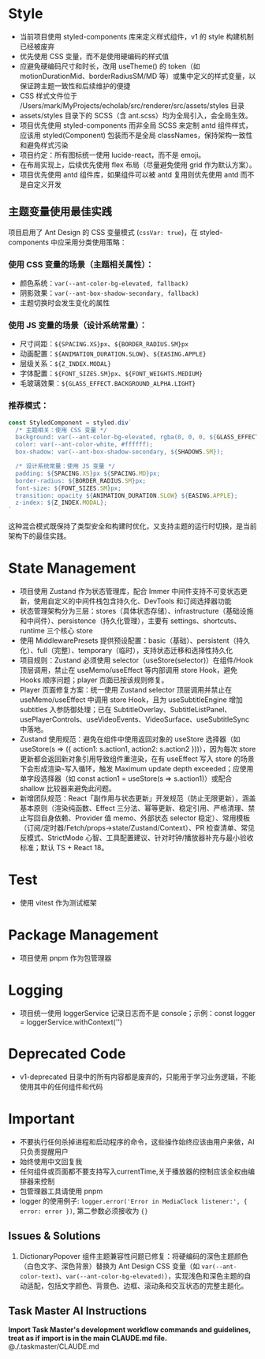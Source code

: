 # Style

- 当前项目使用 styled-components 库来定义样式组件，v1 的 style 构建机制已经被废弃
- 优先使用 CSS 变量，而不是使用硬编码的样式值
- 应避免硬编码尺寸和时长，改用 useTheme() 的 token（如 motionDurationMid、borderRadiusSM/MD 等）或集中定义的样式变量，以保证跨主题一致性和后续维护的便捷
- CSS 样式文件位于 /Users/mark/MyProjects/echolab/src/renderer/src/assets/styles 目录
- assets/styles 目录下的 SCSS（含 ant.scss）均为全局引入，会全局生效。
- 项目优先使用 styled-components 而非全局 SCSS 来定制 antd 组件样式，应该用 styled(Component) 包装而不是全局 classNames，保持架构一致性和避免样式污染
- 项目约定：所有图标统一使用 lucide-react，而不是 emoji。
- 在布局实现上，后续优先使用 flex 布局（尽量避免使用 grid 作为默认方案）。
- 项目优先使用 antd 组件库，如果组件可以被 antd 复用则优先使用 antd 而不是自定义开发

## 主题变量使用最佳实践

项目启用了 Ant Design 的 CSS 变量模式 (`cssVar: true`)，在 styled-components 中应采用分类使用策略：

### 使用 CSS 变量的场景（主题相关属性）：

- 颜色系统：`var(--ant-color-bg-elevated, fallback)`
- 阴影效果：`var(--ant-box-shadow-secondary, fallback)`
- 主题切换时会发生变化的属性

### 使用 JS 变量的场景（设计系统常量）：

- 尺寸间距：`${SPACING.XS}px`、`${BORDER_RADIUS.SM}px`
- 动画配置：`${ANIMATION_DURATION.SLOW}`、`${EASING.APPLE}`
- 层级关系：`${Z_INDEX.MODAL}`
- 字体配置：`${FONT_SIZES.SM}px`、`${FONT_WEIGHTS.MEDIUM}`
- 毛玻璃效果：`${GLASS_EFFECT.BACKGROUND_ALPHA.LIGHT}`

### 推荐模式：

```typescript
const StyledComponent = styled.div`
  /* 主题相关：使用 CSS 变量 */
  background: var(--ant-color-bg-elevated, rgba(0, 0, 0, ${GLASS_EFFECT.BACKGROUND_ALPHA.LIGHT}));
  color: var(--ant-color-white, #ffffff);
  box-shadow: var(--ant-box-shadow-secondary, ${SHADOWS.SM});

  /* 设计系统常量：使用 JS 变量 */
  padding: ${SPACING.XS}px ${SPACING.MD}px;
  border-radius: ${BORDER_RADIUS.SM}px;
  font-size: ${FONT_SIZES.SM}px;
  transition: opacity ${ANIMATION_DURATION.SLOW} ${EASING.APPLE};
  z-index: ${Z_INDEX.MODAL};
`
```

这种混合模式既保持了类型安全和构建时优化，又支持主题的运行时切换，是当前架构下的最佳实践。

# State Management

- 项目使用 Zustand 作为状态管理库，配合 Immer 中间件支持不可变状态更新，使用自定义的中间件栈包含持久化、DevTools 和订阅选择器功能
- 状态管理架构分为三层：stores（具体状态存储）、infrastructure（基础设施和中间件）、persistence（持久化管理），主要有 settings、shortcuts、runtime 三个核心 store
- 使用 MiddlewarePresets 提供预设配置：basic（基础）、persistent（持久化）、full（完整）、temporary（临时），支持状态迁移和选择性持久化
- 项目规则：Zustand 必须使用 selector（useStore(selector)）在组件/Hook 顶层调用，禁止在 useMemo/useEffect 等内部调用 store Hook，避免 Hooks 顺序问题；player 页面已按该规则修复。
- Player 页面修复方案：统一使用 Zustand selector 顶层调用并禁止在 useMemo/useEffect 中调用 store Hook，且为 useSubtitleEngine 增加 subtitles 入参防御处理；已在 SubtitleOverlay、SubtitleListPanel、usePlayerControls、useVideoEvents、VideoSurface、useSubtitleSync 中落地。
- Zustand 使用规范：避免在组件中使用返回对象的 useStore 选择器（如 useStore(s => ({ action1: s.action1, action2: s.action2 }))），因为每次 store 更新都会返回新对象引用导致组件重渲染，在有 useEffect 写入 store 的场景下会形成渲染-写入循环，触发 Maximum update depth exceeded；应使用单字段选择器（如 const action1 = useStore(s => s.action1)）或配合 shallow 比较器来避免此问题。
- 新增团队规范：React「副作用与状态更新」开发规范（防止无限更新），涵盖基本原则（渲染纯函数、Effect 三分法、幂等更新、稳定引用、严格清理、禁止写回自身依赖、Provider 值 memo、外部状态 selector 稳定）、常用模板（订阅/定时器/Fetch/props→state/Zustand/Context）、PR 检查清单、常见反模式、StrictMode 心智、工具配置建议、针对时钟/播放器补充与最小验收标准；默认 TS + React 18。

# Test

- 使用 vitest 作为测试框架

# Package Management

- 项目使用 pnpm 作为包管理器

# Logging

- 项目统一使用 loggerService 记录日志而不是 console；示例：const logger = loggerService.withContext('<ComponentName>')

# Deprecated Code

- v1-deprecated 目录中的所有内容都是废弃的，只能用于学习业务逻辑，不能使用其中的任何组件和代码

# Important

- 不要执行任何杀掉进程和启动程序的命令，这些操作始终应该由用户来做，AI只负责提醒用户
- 始终使用中文回复我
- 任何组件或页面都不要支持写入currentTime,关于播放器的控制应该全权由编排器来控制
- 包管理器工具请使用 pnpm
- logger 的使用例子: `logger.error('Error in MediaClock listener:', { error: error })`, 第二参数必须接收为 `{}`

## Issues & Solutions

1. DictionaryPopover 组件主题兼容性问题已修复：将硬编码的深色主题颜色（白色文字、深色背景）替换为 Ant Design CSS 变量（如 `var(--ant-color-text)`、`var(--ant-color-bg-elevated)`），实现浅色和深色主题的自动适配，包括文字颜色、背景色、边框、滚动条和交互状态的完整主题化。

## Task Master AI Instructions

**Import Task Master's development workflow commands and guidelines, treat as if import is in the main CLAUDE.md file.**
@./.taskmaster/CLAUDE.md
